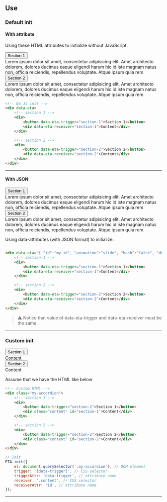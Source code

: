 ## Use

### Default init

#### With attribute

Using these HTML attributes to initialize without JavaScript.

<div data-eta>
    <div>
        <button data-eta-trigger="section-1">Section 1</button>
        <div data-eta-receiver="section-1">
        Lorem ipsum dolor sit amet,
        consectetur adipisicing elit. Amet architecto dolorem, dolores ducimus eaque
        eligendi harum hic id iste magnam natus non, officia reiciendis, repellendus voluptate. Atque ipsum quia rem.
        </div>
    </div>
    <div>
        <button data-eta-trigger="section-2">Section 2</button>
        <div data-eta-receiver="section-2">
         Lorem ipsum dolor sit amet,
        consectetur adipisicing elit. Amet architecto dolorem, dolores ducimus eaque
        eligendi harum hic id iste magnam natus non, officia reiciendis, repellendus voluptate. Atque ipsum quia rem.
        </div>
    </div>
</div>

```html
<!-- No Js init -->
<div data-eta>
    <!-- section 1 -->
    <div>
        <button data-eta-trigger="section-1">Section 1</button>
        <div data-eta-receiver="section-1">Content</div>
    </div>

    <!-- section 2 -->
    <div>
        <button data-eta-trigger="section-2">Section 2</button>
        <div data-eta-receiver="section-2">Content</div>
    </div>
</div>
```

---

#### With JSON

<div data-eta='{ "id":"my-id", "animation":"slide", "hash":"false", "duration":"100"}'>
    <div>
        <button data-eta-trigger="section-1">Section 1</button>
        <div data-eta-receiver="section-1">
        Lorem ipsum dolor sit amet,
        consectetur adipisicing elit. Amet architecto dolorem, dolores ducimus eaque
        eligendi harum hic id iste magnam natus non, officia reiciendis, repellendus voluptate. Atque ipsum quia rem.
        </div>
    </div>
    <div>
        <button data-eta-trigger="section-2">Section 2</button>
        <div data-eta-receiver="section-2">
        Lorem ipsum dolor sit amet,
        consectetur adipisicing elit. Amet architecto dolorem, dolores ducimus eaque
        eligendi harum hic id iste magnam natus non, officia reiciendis, repellendus voluptate. Atque ipsum quia rem.
        </div>
    </div>
</div>

Using data-attributes (with JSON format) to initialize.

```html

<div data-eta='{ "id":"my-id", "animation":"slide", "hash":"false", "duration":"100"}'>
    <!-- section 1 -->
    <div>
        <button data-eta-trigger="section-1">Section 1</button>
        <div data-eta-receiver="section-1">Content</div>
    </div>

    <!-- section 2 -->
    <div>
        <button data-eta-trigger="section-2">Section 2</button>
        <div data-eta-receiver="section-2">Content</div>
    </div>
</div>
```

> ⚠️ Notice that value of data-eta-trigger and data-eta-receiver must be the same.

---

### Custom init

<div class="my-accordion">
    <div>
        <button data-trigger="section-1">Section 1</button>
        <div class="content" id="section-1">Content</div>
    </div>
    <div>
        <button data-trigger="section-2">Section 2</button>
        <div class="content" id="section-2">Content</div>
    </div>
</div>

Assume that we have the HTML like below

```html
<!-- Custom HTML -->
<div class="my-accordion">
    <!-- section 1 -->
    <div>
        <button data-trigger="section-1">Section 1</button>
        <div class="content" id="section-1">Content</div>
    </div>

    <!-- section 2 -->
    <div>
        <button data-trigger="section-2">Section 2</button>
        <div class="content" id="section-2">Content</div>
    </div>
</div>
```

```js
// Init
ETA.init({
    el: document.querySelector('.my-accordion'), // DOM element
    trigger: '[data-trigger]', // CSS selector
    triggerAttr: 'data-trigger', // attribute name
    receiver: '.content', // CSS selector
    receiverAttr: 'id', // attribute name
});
```

---

